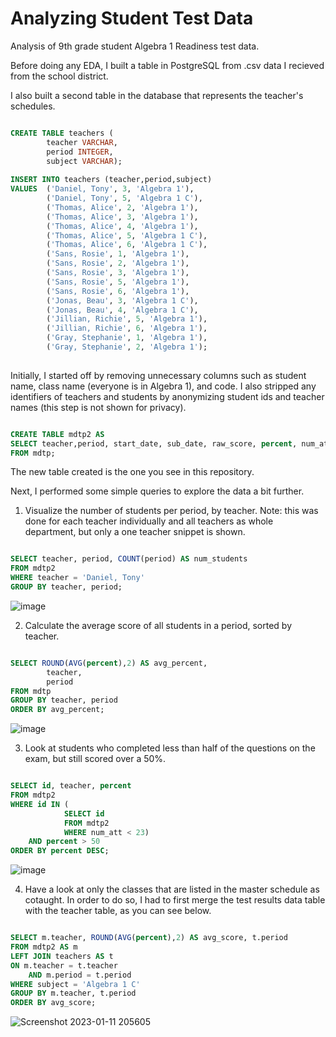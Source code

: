 # Analyzing Student Test Data

Analysis of 9th grade student Algebra 1 Readiness test data.

Before doing any EDA, I built a table in PostgreSQL from .csv data I recieved from the school district.

I also built a second table in the database that represents the teacher's schedules.

```sql

CREATE TABLE teachers (
		teacher VARCHAR,
		period INTEGER,
		subject VARCHAR);
		
INSERT INTO teachers (teacher,period,subject)
VALUES  ('Daniel, Tony', 3, 'Algebra 1'),
		('Daniel, Tony', 5, 'Algebra 1 C'),
		('Thomas, Alice', 2, 'Algebra 1'),
		('Thomas, Alice', 3, 'Algebra 1'),
		('Thomas, Alice', 4, 'Algebra 1'),
		('Thomas, Alice', 5, 'Algebra 1 C'),
		('Thomas, Alice', 6, 'Algebra 1 C'),
		('Sans, Rosie', 1, 'Algebra 1'),
		('Sans, Rosie', 2, 'Algebra 1'),
		('Sans, Rosie', 3, 'Algebra 1'),
		('Sans, Rosie', 5, 'Algebra 1'),
		('Sans, Rosie', 6, 'Algebra 1'),
		('Jonas, Beau', 3, 'Algebra 1 C'),
		('Jonas, Beau', 4, 'Algebra 1 C'),
		('Jillian, Richie', 5, 'Algebra 1'),
		('Jillian, Richie', 6, 'Algebra 1'),
		('Gray, Stephanie', 1, 'Algebra 1'),
		('Gray, Stephanie', 2, 'Algebra 1');
		
```


Initially, I started off by removing unnecessary columns such as student name, class name (everyone is in Algebra 1), and code. I also stripped any identifiers of teachers and students by anonymizing student ids and teacher names (this step is not shown for privacy).

```sql

CREATE TABLE mdtp2 AS
SELECT teacher,period, start_date, sub_date, raw_score, percent, num_att, last_att, daps5, decm6, exps4, fnct5, frac6, geom8,intg4, linr7, id
FROM mdtp;

```

The new table created is the one you see in this repository.

Next, I performed some simple queries to explore the data a bit further.


1. Visualize the number of students per period, by teacher. Note: this was done for each teacher individually and all teachers as whole department, but only a one teacher snippet is shown.

```sql

SELECT teacher, period, COUNT(period) AS num_students
FROM mdtp2
WHERE teacher = 'Daniel, Tony'
GROUP BY teacher, period;

```

![image](https://user-images.githubusercontent.com/94575481/208777193-52a74f97-0c3a-4b72-bc71-242042234f8a.png)


2. Calculate the average score of all students in a period, sorted by teacher.

```sql

SELECT ROUND(AVG(percent),2) AS avg_percent,
		teacher,
		period
FROM mdtp
GROUP BY teacher, period
ORDER BY avg_percent;

```
![image](https://user-images.githubusercontent.com/94575481/208776188-496d6353-a1be-4c1d-ae2f-8038fea877d3.png)

3. Look at students who completed less than half of the questions on the exam, but still scored over a 50%.

```sql

SELECT id, teacher, percent
FROM mdtp2
WHERE id IN (
			SELECT id
			FROM mdtp2
			WHERE num_att < 23)
	AND percent > 50
ORDER BY percent DESC;

```

![image](https://user-images.githubusercontent.com/94575481/208775549-2e0cf9a9-af40-41f0-b88f-642e76785d10.png)

4. Have a look at only the classes that are listed in the master schedule as cotaught. In order to do so, I had to first merge the test results data table with the teacher table, as you can see below.

```sql

SELECT m.teacher, ROUND(AVG(percent),2) AS avg_score, t.period
FROM mdtp2 AS m
LEFT JOIN teachers AS t
ON m.teacher = t.teacher
	AND m.period = t.period
WHERE subject = 'Algebra 1 C'
GROUP BY m.teacher, t.period
ORDER BY avg_score;

```
![Screenshot 2023-01-11 205605](https://user-images.githubusercontent.com/94575481/211980360-b3e175f0-dc65-4551-8e9b-0d109881c7a5.png)


